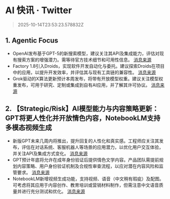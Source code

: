 # AI 快讯 · Twitter

> 2025-10-14T23:53:23.578832Z

## 1. Agentic Focus

- OpenAI发布基于GPT-5的新搜索模型，建议关注其API及集成能力，评估对现有搜索方案的增强潜力。需等待官方技术细节和可用性信息。 [消息来源](https://x.com/testingcatalog/status/1978224754596229545)
- Factory 1.8引入Droids，实现软件开发自动化与委托。建议探索Droids在项目中的应用，以提升开发效率，并评估其与现有工具链的兼容性。 [消息来源](https://x.com/bentossell/status/1978179677677101353)
- Grok驱动的X算法更新预计本周发布，将带有开放模型权重。建议关注模型权重发布，可用于研究、定制或集成到自有AI应用，并了解其许可协议。 [消息来源](https://x.com/testingcatalog/status/1978167971533967517)

## 2. 【Strategic/Risk】AI模型能力与内容策略更新：GPT将更人性化并开放情色内容，NotebookLM支持多模态视频生成

- 新版GPT未来几周内将推出，提升回复的人性化和真实感。工程师应关注其发布，评估在对话系统、客服机器人等场景的应用潜力，以优化用户交互体验，并关注API及集成方式变化。 [消息来源](https://x.com/imxiaohu/status/1978237825188286860)
- GPT预计年底将允许在成年身份验证后提供情色文学内容。产品团队需提前规划内容策略、用户身份验证机制及合规性审查流程，以应对潜在内容风险和监管要求。 [消息来源](https://x.com/imxiaohu/status/1978237825188286860)
- NotebookLM新增视频生成功能，支持视频、语音（中文稍有瑕疵）及配图。可考虑将其应用于内容创作、教育培训或营销材料制作，但需注意中文语音质量并进行充分测试和优化。 [消息来源](https://x.com/dotey/status/1978186850247295205)
